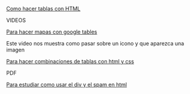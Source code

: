 [Como hacer tablas con HTML](https://disenowebakus.net/tablas-html.php)

VIDEOS

[Para hacer mapas con google tables](https://www.youtube.com/watch?v=xTHNOw3M_so)

Este video nos muestra como pasar sobre un icono y que aparezca una imagen

[Para hacer combinaciones de tablas con html y css](https://www.youtube.com/watch?v=3ILeSOinSYY )

PDF 

[Para estudiar como usar el div y el spam en html](https://www.aprenderaprogramar.com/attachments/article/545/CU00726B%20Capas%20HTML%20etiquetas%20DIV%20SPAN%20ejemplos%20maquetar%20estructura%20paginas.pdf)
